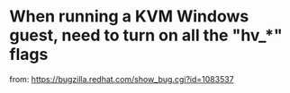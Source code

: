 # When running a KVM Windows guest, need to turn on all the "hv_*" flags

  from: https://bugzilla.redhat.com/show_bug.cgi?id=1083537 
